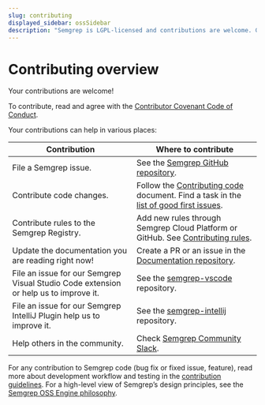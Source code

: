 ```yaml
---
slug: contributing
displayed_sidebar: ossSidebar
description: "Semgrep is LGPL-licensed and contributions are welcome. Get started by filing an issue, fixing a bug, contributing rules to the registry, adding a feature, or updating the docs. You can also contribute by helping others in the Semgrep Community Slack!"
---
```


# Contributing overview

Your contributions are welcome!

To contribute, read and agree with the [Contributor Covenant Code of Conduct](https://github.com/semgrep/semgrep/blob/develop/CODE_OF_CONDUCT.md).

Your contributions can help in various places:

|      Contribution      |      Where to contribute      |
|------------------------|-------------------------------|
| File a Semgrep issue.  | See the [Semgrep GitHub repository](https://github.com/semgrep/semgrep/issues/new/choose). |
| Contribute code changes. | Follow the [Contributing code](/contributing/contributing-code) document. Find a task in the [list of good first issues](https://github.com/semgrep/semgrep/issues?q=is%3Aopen+is%3Aissue+label%3A%22good+first+issue%22). |
| Contribute rules to the Semgrep Registry. | Add new rules through Semgrep Cloud Platform or GitHub. See [Contributing rules](/contributing/contributing-to-semgrep-rules-repository). |
| Update the documentation you are reading right now! | Create a PR or an issue in the [Documentation repository](https://github.com/semgrep/semgrep-docs). |
| File an issue for our Semgrep Visual Studio Code extension or help us to improve it. |See the [semgrep-vscode](https://github.com/semgrep/semgrep-vscode) repository. |
| File an issue for our Semgrep IntelliJ Plugin help us to improve it. |See the [semgrep-intellij](https://github.com/semgrep/semgrep-intellij) repository. |
| Help others in the community. | Check [Semgrep Community Slack](https://go.semgrep.dev/slack). |

For any contribution to Semgrep code (bug fix or fixed issue, feature), read more about development workflow and testing in the [contribution guidelines](contributing-code.md). For a high-level view of Semgrep’s design principles, see the [Semgrep OSS Engine philosophy](../contributing/philosophy.md).

